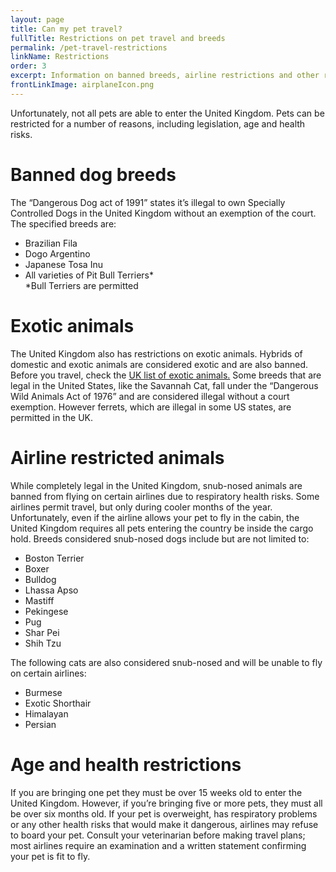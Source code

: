 ```yaml
---
layout: page
title: Can my pet travel?
fullTitle: Restrictions on pet travel and breeds
permalink: /pet-travel-restrictions
linkName: Restrictions
order: 3
excerpt: Information on banned breeds, airline restrictions and other reasons your pet may not easily move to the UK
frontLinkImage: airplaneIcon.png
---
```


Unfortunately, not all pets are able to enter the United Kingdom.  Pets can be restricted for a number of reasons, including legislation, age and health risks.  

<h1>Banned dog breeds</h1>

The “Dangerous Dog act of 1991” states it’s illegal to own Specially Controlled Dogs in the United Kingdom without an exemption of the court.  The specified breeds are:
<ul class="bold-list">
	<li>Brazilian Fila</li>
	<li>Dogo Argentino</li>
	<li>Japanese Tosa Inu</li>
	<li>All varieties of Pit Bull Terriers*<br>
	           <div class="subscript">*Bull Terriers are permitted</div></li>
</ul>


<h1>Exotic animals</h1>

The United Kingdom also has restrictions on exotic animals.  Hybrids of domestic and exotic animals are considered exotic and are also banned.  Before you travel, check the <a href="http://www.legislation.gov.uk/uksi/2007/2465/schedule/made">UK list of exotic animals.</a>  Some breeds that are legal in the United States, like the Savannah Cat, fall under the “Dangerous Wild Animals Act of 1976” and are considered illegal without a court exemption.  However ferrets, which are illegal in some US states, are permitted in the UK.



<h1>Airline restricted animals</h1>

While completely legal in the United Kingdom, snub-nosed animals are banned from flying on certain airlines due to respiratory health risks.  Some airlines permit travel, but only during cooler months of the year.  Unfortunately, even if the airline allows your pet to fly in the cabin, the United Kingdom requires all pets entering the country be inside the cargo hold.  Breeds considered snub-nosed dogs include but are not limited to:
<ul class="bold-list">
	<li>Boston Terrier</li>
	<li>Boxer</li>
	<li>Bulldog</li>
	<li>Lhassa Apso</li>
	<li>Mastiff</li>
	<li>Pekingese</li>
	<li>Pug</li>
	<li>Shar Pei</li>
	<li>Shih Tzu</li>
</ul>

The following cats are also considered snub-nosed and will be unable to fly on certain airlines:
<ul class="bold-list">
	<li>Burmese</li>
	<li>Exotic Shorthair</li>
	<li>Himalayan</li>
	<li>Persian</li>
</ul>



<h1>Age and health restrictions</h1>

If you are bringing one pet they must be over 15 weeks old to enter the United Kingdom.  However, if you’re bringing five or more pets, they must all be over six months old.  If your pet is overweight, has respiratory problems or any other health risks that would make it dangerous, airlines may refuse to board your pet.  Consult your veterinarian before making travel plans; most airlines require an examination and a written statement confirming your pet is fit to fly.